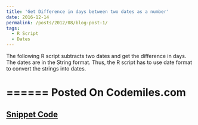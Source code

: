 ```yaml
---
title: 'Get Difference in days between two dates as a number'
date: 2016-12-14
permalink: /posts/2012/08/blog-post-1/
tags:
  - R Script
  - Dates
---
```


The following R script subtracts two dates and get the difference in days. The dates are in the String format. Thus, the R script has to use date format to convert the strings into dates. 

======
Posted On Codemiles.com
======
<a href="https://www.codemiles.com/r-examples/get-difference-in-days-between-two-dates-as-a-number-t11174.html"> Snippet Code </a>
------
